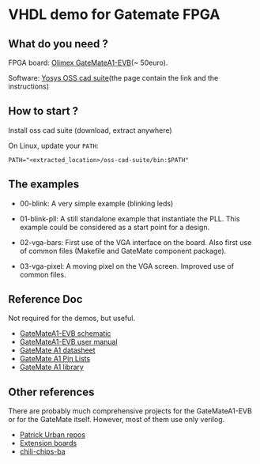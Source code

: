 # VHDL demo for Gatemate FPGA

## What do you need ?
FPGA board: [Olimex GateMateA1-EVB](https://www.olimex.com/Products/FPGA/GateMate/GateMateA1-EVB/open-source-hardware)(~ 50euro).

Software: [Yosys OSS cad suite](https://colognechip.com/programmable-logic/gatemate/toolchain/#get-latest-builds)(the page contain the link and the instructions)

## How to start ?

Install oss cad suite (download, extract anywhere)

On Linux, update your `PATH`:
```
PATH="<extracted_location>/oss-cad-suite/bin:$PATH"
```

## The examples

* 00-blink: A very simple example (blinking leds)

* 01-blink-pll: A still standalone example that instantiate the PLL.
  This example could be considered as a start point for a design.

* 02-vga-bars: First use of the VGA interface on the board.  Also
  first use of common files (Makefile and GateMate component package).

* 03-vga-pixel: A moving pixel on the VGA screen.  Improved use of common
  files.

## Reference Doc

Not required for the demos, but useful.

* [GateMateA1-EVB schematic](https://github.com/OLIMEX/GateMateA1-EVB/blob/main/HARDWARE/GateMateA1-EVB-Rev.A/GateMateA1-EVB_Rev_A.pdf)
* [GateMateA1-EVB user manual](https://github.com/OLIMEX/GateMateA1-EVB/blob/main/DOCUMENTS/GateMateA1-EVB-user-manual.pdf)
* [GateMate A1 datasheet](https://colognechip.com/docs/ds1001-gatemate1-datasheet-latest.pdf)
* [GateMate A1 Pin Lists](https://www.colognechip.com/docs/ds1001-gatemate1-attachment-latest.zip)
* [GateMate A1 library](https://www.colognechip.com/docs/ug1001-gatemate1-primitives-library-latest.pdf)

## Other references

There are probably much comprehensive projects for the GateMateA1-EVB
or for the GateMate itself.  However, most of them use only verilog.

* [Patrick Urban repos](https://github.com/pu-cc)
* [Extension boards](https://github.com/intergalaktik/Extension_Boards_for_Olimex_GateMate)
* [chili-chips-ba](https://github.com/chili-chips-ba/openCologne)
